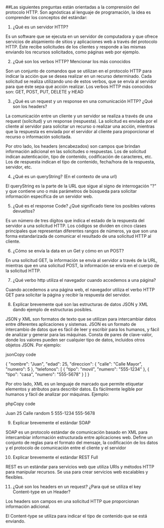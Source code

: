 ##Las siguientes preguntas están orientadas a la comprensión del protocolo HTTP. Son agnósticas al lenguaje de programación, la idea es comprender los conceptos del estándar: 
  

1. ¿Qué es un servidor HTTP? 

Es un software que se ejecuta en un servidor de computadora y que ofrece servicios de alojamiento de sitios y aplicaciones web a través del protocolo HTTP. Éste recibe solicitudes de los clientes y responde a las mismas enviando los recursos solicitados, como páginas web por ejemplo. 


2. ¿Qué son los verbos HTTP? Mencionar los más conocidos 

Son un conjunto de comandos que se utilizan en el protocolo HTTP para indicar la acción que se desea realizar en un recurso determinado. Cada solicitud se realiza utilizando uno de estos verbos, que se envía al servidor para que éste sepa qué acción realizar. Los verbos HTTP más conocidos son: GET, POST, PUT, DELETE y HEAD 


3. ¿Qué es un request y un response en una comunicación HTTP? ¿Qué son los headers? 

La comunicación entre un cliente y un servidor se realiza a través de una request (solicitud) y un response (respuesta). La solicitud es enviada por el cliente al servidor para solicitar un recurso o realizar una acción, mientras que la respuesta es enviada por el servidor al cliente para proporcionar el recurso o información solicitada.  

Por otro lado, los headers (encabezados) son campos que brindan información adicional en las solicitudes o respuestas. Los de solicitud indican autenticación, tipo de contenido, codificación de caracteres, etc. Los de respuesta indican el tipo de contenido, fecha/hora de la respuesta, servidor, etc.  


4. ¿Qué es un queryString? (En el contexto de una url) 

El queryString es la parte de la URL que sigue al signo de interrogación "?" y que contiene uno o más parámetros de búsqueda para solicitar información específica de un servidor web. 


5. ¿Qué es el response Code? ¿Qué significado tiene los posibles valores devueltos? 

Es un número de tres dígitos que indica el estado de la respuesta del servidor a una solicitud HTTP. Los códigos se dividen en cinco clases principales que representan diferentes rangos de números, ya que son una forma estandarizada de comunicar el resultado de una solicitud HTTP al cliente. 


6. ¿Cómo se envía la data en un Get y cómo en un POST? 

En una solicitud GET, la información se envía al servidor a través de la URL, mientras que en una solicitud POST, la información se envía en el cuerpo de la solicitud HTTP.  


7. ¿Qué verbo http utiliza el navegador cuando accedemos a una página? 
 
Cuando accedemos a una página web, el navegador utiliza el verbo HTTP GET para solicitar la página y recibir la respuesta del servidor. 


8. Explicar brevemente qué son las estructuras de datos JSON y XML dando ejemplo de estructuras posibles. 

JSON y XML son formatos de texto que se utilizan para intercambiar datos entre diferentes aplicaciones y sistemas. JSON es un formato de intercambio de datos que es fácil de leer y escribir para los humanos, y fácil de analizar y generar para las máquinas. Consta de pares de clave-valor, donde los valores pueden ser cualquier tipo de datos, incluidos otros objetos JSON. Por ejemplo: 

jsonCopy code 

{ 
   "nombre": "Juan", 
   "edad": 25, 
   "direccion": { 
      "calle": "Calle Mayor", 
      "numero": 5 
   }, 
   "telefonos": [ 
      { 
         "tipo": "movil", 
         "numero": "555-1234" 
      }, 
      { 
         "tipo": "casa", 
         "numero": "555-5678" 
      } 
   ] 
} 

Por otro lado, XML es un lenguaje de marcado que permite etiquetar elementos y atributos para describir datos. Es fácilmente legible por humanos y fácil de analizar por máquinas. Ejemplo: 

phpCopy code 

<persona> 
   <nombre>Juan</nombre> 
   <edad>25</edad> 
   <direccion> 
      <calle>Calle random</calle> 
      <numero>5</numero> 
   </direccion> 
   <telefonos> 
      <telefono tipo="movil">555-1234</telefono> 
      <telefono tipo="casa">555-5678</telefono> 
   </telefonos> 
</persona> 

 

9. Explicar brevemente el estándar SOAP 

SOAP es un protocolo estándar de comunicación basado en XML para intercambiar información estructurada entre aplicaciones web. Define un conjunto de reglas para el formato del mensaje, la codificación de los datos y el protocolo de comunicación entre el cliente y el servidor 


10. Explicar brevemente el estándar REST Full 

REST es un estándar para servicios web que utiliza URIs y métodos HTTP para manipular recursos. Se usa para crear servicios web escalables y flexibles. 


11. ¿Qué son los headers en un request? ¿Para qué se utiliza el key Content-type en un Header? 

Los headers son campos en una solicitud HTTP que proporcionan información adicional.  

El Content-type se utiliza para indicar el tipo de contenido que se está enviando. 
